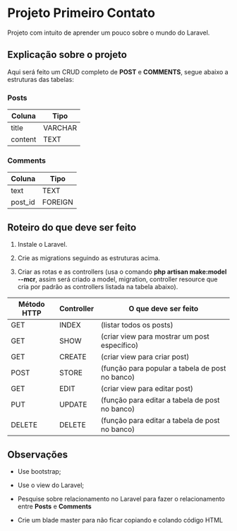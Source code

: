 # Projeto Primeiro Contato

Projeto com intuito de aprender um pouco sobre o mundo do Laravel.

## Explicação sobre o projeto

Aqui será feito um CRUD completo de **POST** e **COMMENTS**, segue abaixo a estruturas das tabelas:

### Posts

|Coluna  | Tipo            |
|--------|-----------------|
|title   |    VARCHAR      |
|content |    TEXT         |

### Comments

|Coluna  | Tipo            |
|--------|-----------------|
|text    |    TEXT         |
|post_id |    FOREIGN      |

## Roteiro do que deve ser feito

1. Instale o Laravel.

2. Crie as migrations seguindo as estruturas acima.

3. Criar as rotas e as controllers (usa o comando **php artisan make:model --mcr**, assim será criado a model, migration, controller resource que cria por padrão as controllers listada na tabela abaixo).

|Método HTTP| Controller |O que deve ser feito                              |
|-----------|-------------|-------------------------------------------------|
| GET       | INDEX       |  (listar todos os posts)                        |
| GET       | SHOW        |  (criar view para mostrar um post específico)   |
| GET       | CREATE      |  (criar view para criar post)                   |
| POST      | STORE       |  (função para popular a tabela de post no banco)|
| GET       | EDIT        |  (criar view para editar post)                  |
| PUT       | UPDATE      |  (função para editar a tabela de post no banco) |
| DELETE    | DELETE      |  (função para editar a tabela de post no banco) |

## Observações

- Use bootstrap;

- Use o view do Laravel;

- Pesquise sobre relacionamento no Laravel para fazer o relacionamento entre **Posts** e **Comments**

- Crie um blade master para não ficar copiando e colando código HTML
